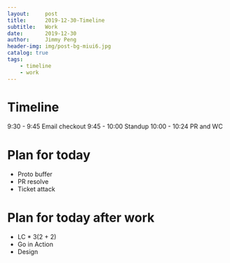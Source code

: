 ```yaml
---
layout:     post
title:      2019-12-30-Timeline
subtitle:   Work
date:       2019-12-30
author:     Jimmy Peng
header-img: img/post-bg-miui6.jpg
catalog: true
tags:
    - timeline
    - work
---
```


# Timeline
9:30 - 9:45 Email checkout
9:45 - 10:00 Standup
10:00 - 10:24 PR and WC


# Plan for today
- Proto buffer
- PR resolve
- Ticket attack

# Plan for today after work
- LC * 3(2 + 2)
- Go in Action
- Design
